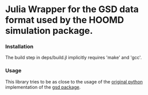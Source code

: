 # Julia Wrapper for the GSD data format used by the HOOMD simulation package.

### Installation

The build step in deps/build.jl implicitly requires 'make' and 'gcc'.

### Usage

This library tries to be as close to the usage of the [original python](https://gsd.readthedocs.io/en/v3.2.1/hoomd-examples.html) implementation of the [gsd package](https://github.com/glotzerlab/gsd).

